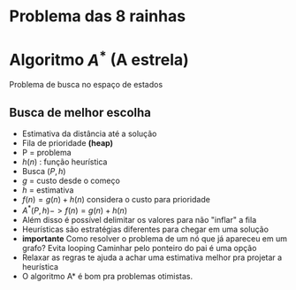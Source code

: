 # Problema das 8 rainhas
# Algoritmo $A^*$ (A estrela)
Problema de busca no espaço de estados
## Busca de melhor escolha
- Estimativa da distância até a solução
- Fila de prioridade **(heap)**
- P = problema
- $h(n)$ : função heurística
- Busca ($P,h$)
- $g$ = custo desde o começo
- $h$ = estimativa
- $f(n)=g(n)+h(n)$ considera o custo para prioridade
- $A^*(P,h)->f(n)=g(n)+h(n)$
- Além disso é possível delimitar os valores para não "inflar" a fila
- Heurísticas são estratégias diferentes para chegar em uma solução
- **importante** Como resolver o problema de um nó que já apareceu em um grafo? Evita looping
	Caminhar pelo ponteiro do pai é uma opção
- Relaxar as regras te ajuda a achar uma estimativa melhor pra projetar a heurística
- O algoritmo A* é bom pra problemas otimistas.